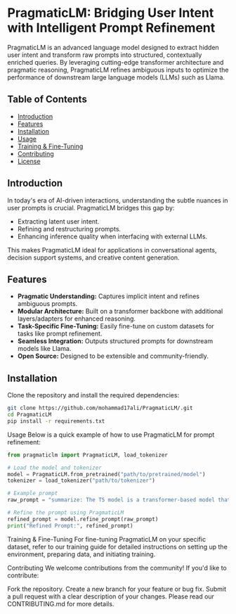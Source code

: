 # PragmaticLM: Bridging User Intent with Intelligent Prompt Refinement

PragmaticLM is an advanced language model designed to extract hidden user intent and transform raw prompts into structured, contextually enriched queries. By leveraging cutting-edge transformer architecture and pragmatic reasoning, PragmaticLM refines ambiguous inputs to optimize the performance of downstream large language models (LLMs) such as Llama.

## Table of Contents

- [Introduction](#introduction)
- [Features](#features)
- [Installation](#installation)
- [Usage](#usage)
- [Training & Fine-Tuning](#training--fine-tuning)
- [Contributing](#contributing)
- [License](#license)

## Introduction

In today's era of AI-driven interactions, understanding the subtle nuances in user prompts is crucial. PragmaticLM bridges this gap by:

- Extracting latent user intent.
- Refining and restructuring prompts.
- Enhancing inference quality when interfacing with external LLMs.

This makes PragmaticLM ideal for applications in conversational agents, decision support systems, and creative content generation.

## Features

- **Pragmatic Understanding:** Captures implicit intent and refines ambiguous prompts.
- **Modular Architecture:** Built on a transformer backbone with additional layers/adapters for enhanced reasoning.
- **Task-Specific Fine-Tuning:** Easily fine-tune on custom datasets for tasks like prompt refinement.
- **Seamless Integration:** Outputs structured prompts for downstream models like Llama.
- **Open Source:** Designed to be extensible and community-friendly.

## Installation

Clone the repository and install the required dependencies:

```bash
git clone https://github.com/mohammad17ali/PragmaticLM/.git
cd PragmaticLM
pip install -r requirements.txt
```
Usage
Below is a quick example of how to use PragmaticLM for prompt refinement:

```python
from pragmaticlm import PragmaticLM, load_tokenizer

# Load the model and tokenizer
model = PragmaticLM.from_pretrained("path/to/pretrained/model")
tokenizer = load_tokenizer("path/to/tokenizer")

# Example prompt
raw_prompt = "summarize: The T5 model is a transformer-based model that was pre-trained on a mixture of tasks."

# Refine the prompt using PragmaticLM
refined_prompt = model.refine_prompt(raw_prompt)
print("Refined Prompt:", refined_prompt)
```

Training & Fine-Tuning
For fine-tuning PragmaticLM on your specific dataset, refer to our training guide for detailed instructions on setting up the environment, preparing data, and initiating training.

Contributing
We welcome contributions from the community! If you'd like to contribute:

Fork the repository.
Create a new branch for your feature or bug fix.
Submit a pull request with a clear description of your changes.
Please read our CONTRIBUTING.md for more details.

